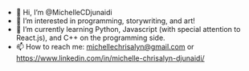 - 👋 Hi, I’m @MichelleCDjunaidi
- 👀 I’m interested in programming, storywriting, and art!
- 🌱 I’m currently learning Python, Javascript (with special attention to React.js), and C++ on the programming side.
- 📫 How to reach me: michellechrisalyn@gmail.com or https://www.linkedin.com/in/michelle-chrisalyn-djunaidi/

<!---
MichelleCDjunaidi/MichelleCDjunaidi is a ✨ special ✨ repository because its `README.md` (this file) appears on your GitHub profile.
You can click the Preview link to take a look at your changes.
--->
